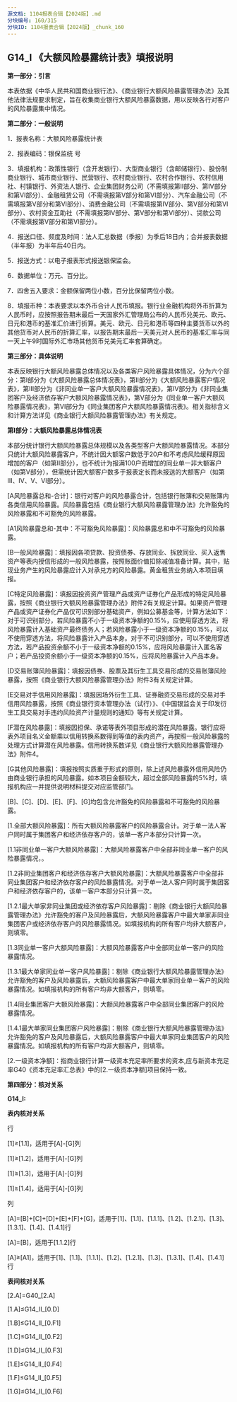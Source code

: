 ```yaml
---
源文档: 1104报表合辑【2024版】.md
分块编号: 160/315
分块ID: 1104报表合辑【2024版】_chunk_160
---
```


## G14\_I 《大额风险暴露统计表》填报说明

**第一部分：引言**

本表依据《中华人民共和国商业银行法》、《商业银行大额风险暴露管理办法》及其他法律法规要求制定，旨在收集商业银行大额风险暴露数据，用以反映各行对客户的风险暴露集中情况。

**第二部分：一般说明**

1．报表名称：大额风险暴露统计表

2．报表编码：银保监统 号

3．填报机构：政策性银行（含开发银行）、大型商业银行（含邮储银行）、股份制商业银行、城市商业银行、民营银行、农村商业银行、农村合作银行、农村信用社、村镇银行、外资法人银行、企业集团财务公司（不需填报第II部分、第Ⅳ部分和第Ⅵ部分）、金融租赁公司（不需填报第V部分和第VI部分）、汽车金融公司（不需填报第V部分和第VI部分）、消费金融公司（不需填报第IV部分、第V部分和第VI部分）、农村资金互助社（不需填报第IV部分、第V部分和第VI部分）、贷款公司（不需填报第V部分和第VI部分）。

4．报送口径、频度及时间：法人汇总数据（季报）为季后18日内；合并报表数据（半年报）为半年后40日内。

5．报送方式：以电子报表形式报送银保监会。

6．数据单位：万元、百分比。

7．四舍五入要求：金额保留两位小数，百分比保留两位小数。

8．填报币种：本表要求以本外币合计人民币填报。银行业金融机构将外币折算为人民币时，应按照报告期末最后一天国家外汇管理局公布的人民币兑美元、欧元、日元和港币的基准汇价进行折算。美元、欧元、日元和港币等四种主要货币以外的其他货币对人民币的折算汇率，以报告期末最后一天美元对人民币的基准汇率与同一天上午9时国际外汇市场其他货币兑美元汇率套算确定。

**第三部分：具体说明**

本表反映银行大额风险暴露总体情况以及各类客户风险暴露具体情况，分为六个部分：第I部分为《大额风险暴露总体情况表》，第II部分为《大额风险暴露客户情况表》，第III部分为《非同业单一客户大额风险暴露情况表》，第IV部分为《非同业集团客户及经济依存客户大额风险暴露情况表》，第V部分为《同业单一客户大额风险暴露情况表》，第VI部分为《同业集团客户大额风险暴露情况表》。相关指标含义和计算方法详见《商业银行大额风险暴露管理办法》有关规定。

**第I部分：大额风险暴露总体情况表**

本部分统计银行大额风险暴露总体规模以及各类型客户大额风险暴露情况。本部分只统计大额风险暴露客户，不统计因大额客户数低于20户和不考虑风险缓释原因增加的客户（如第II部分），也不统计为报满100户而增加的同业单一非大额客户（如第V部分），但需统计因大额客户数多于报表定长而未报送的大额客户（如第III、IV、V、VI部分）。

[A风险暴露总和-合计]：银行对客户的风险暴露合计，包括银行账簿和交易账簿内各类信用风险暴露。风险暴露包括《商业银行大额风险暴露管理办法》允许豁免的风险暴露和不可豁免的风险暴露。

[A1风险暴露总和-其中：不可豁免风险暴露]：风险暴露总和中不可豁免的风险暴露。

[B一般风险暴露]：填报因各项贷款、投资债券、存放同业、拆放同业、买入返售资产等表内授信形成的一般风险暴露，按照账面价值扣除减值准备计算。其中，贴现业务产生的风险暴露应计入对承兑方的风险暴露。黄金租赁业务纳入本项目填报。

[C特定风险暴露]：填报因投资资产管理产品或资产证券化产品形成的特定风险暴露，按照《商业银行大额风险暴露管理办法》附件2有关规定计算。如果资产管理产品或资产证券化产品仅可识别部分基础资产，例如公募基金等，计算方法如下：对于可识别部分，若风险暴露不小于一级资本净额的0.15%，应使用穿透方法，将风险暴露计入基础资产最终债务人；若风险暴露小于一级资本净额的0.15%，可以不使用穿透方法，将风险暴露计入产品本身。对于不可识别部分，可以不使用穿透方法，若产品投资余额不小于一级资本净额的0.15%，应将风险暴露计入匿名客户；若产品投资余额小于一级资本净额的0.15%，应将风险暴露计入产品本身。

[D交易账簿风险暴露]：填报因债券、股票及其衍生工具交易形成的交易账簿风险暴露，按照《商业银行大额风险暴露管理办法》附件3有关规定计算。

[E交易对手信用风险暴露]：填报因场外衍生工具、证券融资交易形成的交易对手信用风险暴露，按照《商业银行资本管理办法（试行）》、《中国银监会关于印发衍生工具交易对手违约风险资产计量规则的通知》等有关规定计算。

[F潜在风险暴露]：填报因担保、承诺等表外项目形成的潜在风险暴露。银行应将表外项目名义金额乘以信用转换系数得到等值的表内资产，再按照一般风险暴露的处理方式计算潜在风险暴露。信用转换系数详见《商业银行大额风险暴露管理办法》附件4。

[G其他风险暴露]：填报按照实质重于形式的原则，除上述风险暴露外信用风险仍由商业银行承担的风险暴露。如本项目金额较大，超过全部风险暴露的5%时，填报机构应一并提供说明材料提交对应监管部门。

[B]、[C]、[D]、[E]、[F]、[G]均包含允许豁免的风险暴露和不可豁免的风险暴露。

[1.全部大额风险暴露]：所有大额风险暴露客户的风险暴露合计。对于单一法人客户同时属于集团客户和经济依存客户的，该单一客户本部分只计算一次。

[1.1非同业单一客户大额风险暴露]：大额风险暴露客户中全部非同业单一客户的风险暴露情况，。

[1.1.1最大单家非同业单一客户风险暴露]: 剔除《商业银行大额风险暴露管理办法》允许豁免的客户及风险暴露后，大额风险暴露客户中最大单家非同业单一客户的风险暴露情况。如填报机构的所有客户均非大额客户，则填零。

[1.1.2最大单家非同业单一客户贷款]:最大单家非同业单一客户的贷款余额。需要注意的是，贷款规模最大的客户与风险暴露最大的客户可能不是同一家，由此需要分开识别。

[1.2非同业集团客户和经济依存客户大额风险暴露]：大额风险暴露客户中全部非同业集团客户和经济依存客户的风险暴露情况。对于单一法人客户同时属于集团客户和经济依存客户的，该单一客户本部分只计算一次。

[1.2.1最大单家非同业集团或经济依存客户风险暴露]：剔除《商业银行大额风险暴露管理办法》允许豁免的客户及风险暴露后，大额风险暴露客户中最大单家非同业集团客户或经济依存客户的风险暴露情况。如填报机构的所有客户均非大额客户，则填零。

[1.3同业单一客户大额风险暴露]：大额风险暴露客户中全部同业单一客户的风险暴露情况。

[1.3.1最大单家同业单一客户风险暴露]：剔除《商业银行大额风险暴露管理办法》允许豁免的客户及风险暴露后，大额风险暴露客户中最大单家同业单一客户的风险暴露情况。如填报机构的所有客户均非大额客户，则填零。

[1.4同业集团客户大额风险暴露]：大额风险暴露客户中全部同业集团客户的风险暴露情况。

[1.4.1最大单家同业集团客户风险暴露]：剔除《商业银行大额风险暴露管理办法》允许豁免的客户及风险暴露后，大额风险暴露客户中最大单家同业集团客户的风险暴露情况。如填报机构的所有客户均非大额客户，则填零。

[2.一级资本净额]：指商业银行计算一级资本充足率所要求的资本,应与新资本充足率G40《资本充足率汇总表》中的[2.一级资本净额]项目保持一致。

**第四部分：核对关系**

**G14\_I:**

**表内核对关系**

行

[1]≥[1.1]，适用于[A]-[G]列

[1]≥[1.2]，适用于[A]-[G]列

[1]≥[1.3]，适用于[A]-[G]列

[1]≥[1.4]，适用于[A]-[G]列

列

[A]=[B]+[C]+[D]+[E]+[F]+[G]，适用于[1]、[1.1]、[1.1.1]、[1.2]、[1.2.1]、[1.3]、[1.3.1]、[1.4]、[1.4.1]行

[A]=[B]，适用于[1.1.2]行

[A]≥[A1]，适用于[1]、[1.1]、[1.1.1]、[1.2]、[1.2.1]、[1.3]、[1.3.1]、[1.4]、[1.4.1]行

**表间核对关系**

[2.A]=G40\_[2.A]

[1.A]≤G14\_II\_[0.D]

[1.B]≤G14\_II\_[0.F1]

[1.C]≤G14\_II\_[0.F2]

[1.D]≤G14\_II\_[0.F3]

[1.E]≤G14\_II\_[0.F4]

[1.F]≤G14\_II\_[0.F5]

[1.G]≤G14\_II\_[0.F6]

